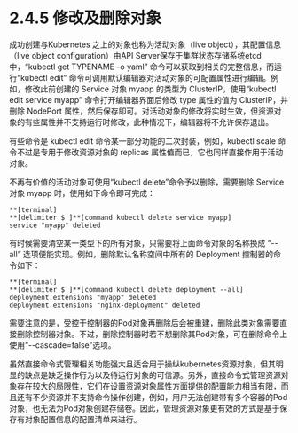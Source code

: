 # 2.4.5 修改及删除对象

成功创建与Kubernetes 之上的对象也称为活动对象（live object），其配置信息（live object configuration）由API Server保存于集群状态存储系统etcd中，“kubectl get TYPENAME -o yaml” 命令可以获取到相关的完整信息，而运行“kubectl edit” 命令可调用默认编辑器对活动对象的可配置属性进行编辑。例如，修改此前创建的 Service 对象 myapp 的类型为 ClusterIP，使用“kubectl edit service myapp” 命令打开编辑器界面后修改 type 属性的值为 ClusterIP，并删除 NodePort 属性，然后保存即可。对活动对象的修改将实时生效，但资源对象的有些属性并不支持运行时修改，此种情况下，编辑器将不允许保存退出。

有些命令是 kubectl edit 命令某一部分功能的二次封装，例如，kubectl scale 命令不过是专用于修改资源对象的 replicas 属性值而已，它也同样直接作用于活动对象。

不再有价值的活动对象可使用“kubectl delete”命令予以删除，需要删除 Service 对象 myapp 时，使用如下命令即可完成：

```
**[terminal]
**[delimiter $ ]**[command kubectl delete service myapp]
service "myapp" deleted
```

有时候需要清空某一类型下的所有对象，只需要将上面命令对象的名称换成 “--all” 选项便能实现。例如，删除默认名称空间中所有的 Deployment 控制器的命令如下：

```
**[terminal]
**[delimiter $ ]**[command kubectl delete deployment --all]
deployment.extensions "myapp" deleted
deployment.extensions "nginx-deployment" deleted
```

需要注意的是，受控于控制器的Pod对象再删除后会被重建，删除此类对象需要直接删除控制器对象。不过，删除控制器时若不想删除其Pod对象，可在删除命令上使用“--cascade=false”选项。

虽然直接命令式管理相关功能强大且适合用于操纵kubernetes资源对象，但其明显的缺点是缺乏操作行为以及待运行对象的可信源。另外，直接命令式管理资源对象存在较大的局限性，它们在设置资源对象属性方面提供的配置能力相当有限，而且还有不少资源并不支持命令操作创建，例如，用户无法创建带有多个容器的Pod对象，也无法为Pod对象创建存储卷。因此，管理资源对象更有效的方式是基于保存有对象配置信息的配置清单来进行。